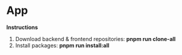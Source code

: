 # App

**Instructions**

1. Download backend & frontend repositories: **pnpm run clone-all**
2. Install packages: **pnpm run install:all**
